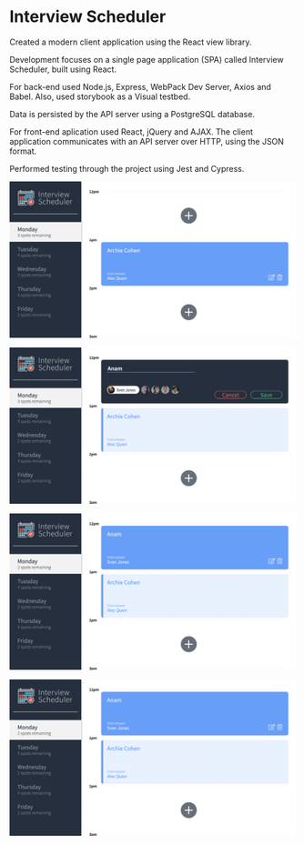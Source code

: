 # Interview Scheduler


Created a modern client application using the React view library.

Development focuses on a single page application (SPA) called Interview Scheduler, built using React.

For back-end used Node.js, Express, WebPack Dev Server, Axios and Babel. Also, used storybook as a Visual testbed. 

Data is persisted by the API server using a PostgreSQL database.

For front-end aplication used React, jQuery and AJAX. The client application communicates with an API server over HTTP, using the JSON format.

Performed testing through the project using Jest and Cypress.

!["The main page of the single page application"](https://github.com/anamshk/scheduler/blob/master/docs/Main_page.png?raw=true)


!["The interview form to add a new interview"](https://github.com/anamshk/scheduler/blob/master/docs/Interview_form.png?raw=true)


!["The application view when a new interview is added, and automatic update to the number of spots available"](https://github.com/anamshk/scheduler/blob/master/docs/Interview_added.png?raw=true)


!["The delete form when the interview needs to deleted"](https://github.com/anamshk/scheduler/blob/master/docs/Interview_added.png?raw=true)
